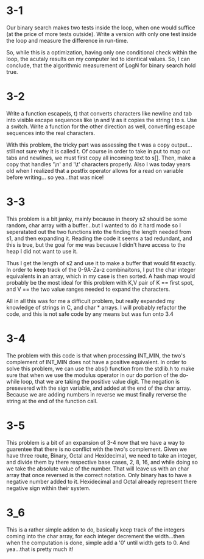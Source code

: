# 3-1 
Our binary search makes two tests inside the loop, when one would suffice (at 
the price of more tests outside). Write a version with only one test inside the
loop and measure the difference in run-time.

So, while this is a optimization, having only one conditional check within the loop,
the acutaly results on my computer led to identical values. So, I can conclude, that 
the algorithmic measurement of LogN for binary search hold true.

# 3-2
Write a function escape(s, t) that converts characters like newline and tab 
into visible escape sequences like \n and \t as it copies the string t to s. 
Use a switch. Write a function for the other direction as well, converting 
escape sequences into the real characters.

With this problem, the tricky part was assessing the t was a copy output...
still not sure why it is called t. Of course in order to take in put to map out 
tabs and newlines, we must first copy all incoming text to s[]. Then, make a copy 
that handles '\n' and '\t' characters properly. Also I was today years old when 
I realized that a postfix operator allows for a read on variable before writing...
so yea...that was nice!


# 3-3
This problem is a bit janky, mainly because in theory s2 should be some random,
char array with a buffer...but I wanted to do it hard mode so I seperatated out 
the two functions into the finding the length needed from s1, and then expanding 
it. Reading the code it seems a tad redundant, and this is true, but the goal for
me was because I didn't have access to the heap I did not want to use it. 

Thus I get the length of s2 and use it to make a buffer that would fit exactly.
In order to keep track of the 0-9A-Za-z combinaitons, I put the char integer 
equivalents in an array, which in my case is then sorted. A hash map would probably
be the most ideal for this problem with K,V pair of K == first spot, and V == the 
two value ranges needed to expand the characters. 

All in all this was for me a difficult problem, but really expanded my knowledge 
of strings in C, and char * arrays. I will probably refactor the code, and this 
is not safe code by any means but was fun onto 3.4

# 3-4
The problem with this code is that when processing INT_MIN, the two's complement 
of INT_MIN does not have a positive equivalent. In order to solve this problem,
we can use the abs() function from the stdlib.h to make sure that when we use 
the modulus operator in our do portion of the do-while loop, that we are taking 
the positive value digit. The negation is presevered with the sign variable, and 
added at the end of the char array. Because we are adding numbers in reverse we 
must finally rerverse the string at the end of the function call. 

# 3-5 
This problem is a bit of an expansion of 3-4 now that we have a way to guarentee 
that there is no conflict with the two's complement. Given we have three route,
Binary, Octal and Hexidecimal, we need to take an integer, and divide them by 
there respective base cases, 2, 8, 16, and while doing so we take the absolute 
value of the number. That will leave us with an char array that once reversed
is the correct notation. Only binary has to have a negative number added to it.
Hexidecimal and Octal already represent there negative sign within their system.

# 3_6
This is a rather simple addon to do, basically keep track of the integers coming
into the char array, for each integer decrement the width...then when the 
computation is done, simple add a '0' until width gets to 0. And yea...that is
pretty much it!
